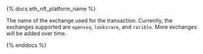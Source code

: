 {% docs eth_nft_platform_name %}

The name of the exchange used for the transaction. Currently, the exchanges supported are `opensea`, `looksrare`, and `rarible`. More exchanges will be added over time. 

{% enddocs %}